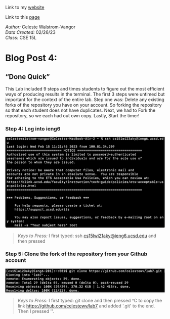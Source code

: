 Link to my [website](https://github.com/celestewv)

Link to this [page](https://celestewv.github.io/cse15l-lab-reports/LabReport3.html)


*Author:* Celeste Walstrom-Vangor 
<br> *Data Created:* 02/26/23 
<br> *Class:* CSE 15L 


# Blog Post 4:

## “Done Quick”

This Lab included 9 steps and times students to figure out the most efficient ways of producing results in the terminal.
The first 3 steps were untimed but important for the context of the entire lab. Step one was: Delete any existing
forks of the repository you have on your account. So forking the repository so that each student does not have duplicates.
Next, we had to Fork the repository, so we each had out own copy. Lastly, Start the timer!


### Step 4: Log into ieng6

![Image](logintoIENG6.png)

> *Keys to Press:* I first typed: ssh cs15lwi21aky@ieng6.ucsd.edu and then pressed <enter>



### Step 5: Clone the fork of the repository from your Github account

![Image](gitClone.png)


> *Keys to Press:*
> I first typed: git clone and then pressed ^C to copy the link https://github.com/celestewv/lab7 and added '.git' to the end. Then I pressed '<enter>'. 
 







 



